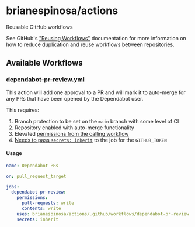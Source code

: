 # brianespinosa/actions

Reusable GitHub workflows

See GitHub's ["Reusing Workflows"](https://docs.github.com/en/actions/using-workflows/reusing-workflows) documentation for more information on how to reduce duplication and reuse workflows between repositories.

## Available Workflows

### [dependabot-pr-review.yml](.github/workflows/dependabot-pr-review.yml)

This action will add one approval to a PR and will mark it to auto-merge for any PRs that have been opened by the Dependabot user.

This requires:

1. Branch protection to be set on the `main` branch with some level of CI
2. Repository enabled with auto-merge functionality
3. Elevated [permissions from the calling workflow](https://docs.github.com/en/actions/using-workflows/reusing-workflows#supported-keywords-for-jobs-that-call-a-reusable-workflow)
4. [Needs to pass `secrets: inherit`](https://docs.github.com/en/actions/using-workflows/workflow-syntax-for-github-actions#jobsjob_idsecretsinherit) to the job for the `GITHUB_TOKEN`

#### Usage

```yml
name: Dependabot PRs

on: pull_request_target

jobs:
  dependabot-pr-review:
    permissions:
      pull-requests: write
      contents: write
    uses: brianespinosa/actions/.github/workflows/dependabot-pr-review.yml@main
    secrets: inherit
```
